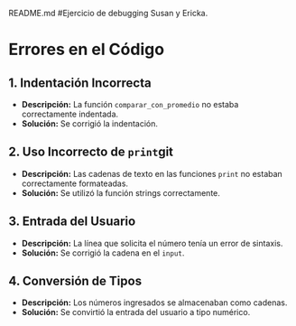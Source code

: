 README.md
#Ejercicio de debugging Susan y Ericka.

# Errores en el Código

## 1. Indentación Incorrecta
- **Descripción:** La función `comparar_con_promedio` no estaba correctamente indentada.
- **Solución:** Se corrigió la indentación.

## 2. Uso Incorrecto de `print`git
- **Descripción:** Las cadenas de texto en las funciones `print` no estaban correctamente formateadas.
- **Solución:** Se utilizó la función strings correctamente.

## 3. Entrada del Usuario
- **Descripción:** La línea que solicita el número tenía un error de sintaxis.
- **Solución:** Se corrigió la cadena en el `input`.

## 4. Conversión de Tipos
- **Descripción:** Los números ingresados se almacenaban como cadenas.
- **Solución:** Se convirtió la entrada del usuario a tipo numérico.
